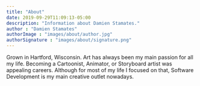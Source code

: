 ```yaml
---
title: "About"
date: 2019-09-29T11:09:13-05:00
description: "Information about Damien Stamates."
author : "Damien Stamates"
authorImage : "images/about/author.jpg"
authorSignature : "images/about/signature.png"
---
```


Grown in Hartford, Wisconsin. Art has always been my main passion for all my life.
Becoming a Cartoonist, Animator, or Storyboard artist was appealing careers. Although for most of my life I focused on that,
Software Development is my main creative outlet nowadays.

